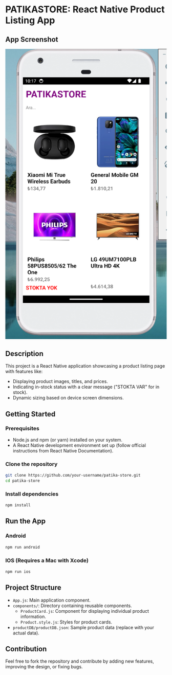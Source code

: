 # PATIKASTORE: React Native Product Listing App

## App Screenshot
![Screenshot of an App.](./FinalUI.png)

## Description
This project is a React Native application showcasing a product listing page with features like:
- Displaying product images, titles, and prices.
- Indicating in-stock status with a clear message ("STOKTA VAR" for in stock).
- Dynamic sizing based on device screen dimensions.

## Getting Started

### Prerequisites
- Node.js and npm (or yarn) installed on your system.
- A React Native development environment set up (follow official instructions from React Native Documentation).

### Clone the repository
```bash
git clone https://github.com/your-username/patika-store.git
cd patika-store
```

### Install dependencies
```bash
npm install
```

## Run the App 

### Android
```bash
npm run android
```

### IOS (Requires a Mac with Xcode)
```bash
npm run ios
```

## Project Structure
- ```App.js```: Main application component.
- ```components/```: Directory containing reusable components. 
    - ```ProductCard.js```: Component for displaying individual product information.
    - ```Product.style.js```: Styles for product cards.
- ```productDB/productDB.json```: Sample product data (replace with your actual data).

## Contribution
Feel free to fork the repository and contribute by adding new features, improving the design, or fixing bugs.
